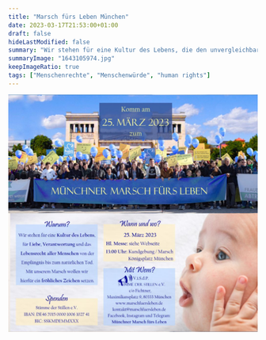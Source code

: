 ```yaml
---
title: "Marsch fürs Leben München"
date: 2023-03-17T21:53:00+01:00
draft: false
hideLastModified: false
summary: "Wir stehen für eine Kultur des Lebens, die den unvergleichbaren und unbedingten Wert des menschlichen Lebens kennt. Wir stehen für das Lebensrecht aller Menschen und erheben unsere Stimme für jene, die das selbst nicht tun können."
summaryImage: "1643105974.jpg"
keepImageRatio: true
tags: ["Menschenrechte", "Menschenwürde", "human rights"]
---
```


[![Einladung zum Marsch fürs Leben in München am 25. März 2023 um 13 Uhr auf dem Königsplatz in München](MMfL_2023.jpg "Einladung zum Marsch fürs Leben in München am 25. März 2023 um 13 Uhr auf dem Königsplatz")](https://www.marschfuersleben.de/)

